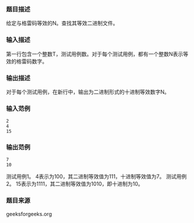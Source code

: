 ### 题目描述
给定与格雷码等效的N。查找其等效二进制文件。
### 输入描述
第一行包含一个整数T，测试用例数。对于每个测试用例，都有一个整数N表示等效的格雷码数字。
### 输出描述
对于每个测试用例，在新行中，输出为二进制形式的十进制等效数字N。
### 输入范例
```
2
4
15
```
### 输出范例
```
7
10
```
测试用例1。 4表示为100，其二进制等效值为111，十进制等效值为7。 
测试用例2。 15表示为1111，其二进制等效值为1010，即十进制为10。
### 题目来源
geeksforgeeks.org

